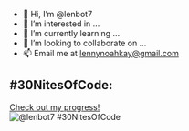 - 👋 Hi, I’m @lenbot7
- 👀 I’m interested in ...
- 🌱 I’m currently learning ...
- 💞️ I’m looking to collaborate on ...
- 📫 Email me at lennynoahkay@gmail.com

<!---
lenbot7/lenbot7 is a ✨ special ✨ repository because its `README.md` (this file) appears on your GitHub profile.
You can click the Preview link to take a look at your changes.
--->
## #30NitesOfCode:
  [Check out my progress!](https://www.codedex.io/@lenbot7/30-nites-of-code)  
  ![@lenbot7 #30NitesOfCode](https://www.codedex.io/api/petStatus?user=lenbot7)
